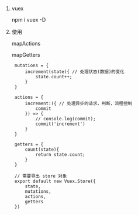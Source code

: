 1. vuex

    npm i vuex -D

2. 使用

    mapActions

    mapGetters

        mutations = {
            increment(state){ // 处理状态(数据)的变化
                state.count++;
            }
        }

        actions = {
            increment:({ // 处理异步的请求，判断，流程控制
                commit
            }) => {
                // console.log(commit);
                commit('increment')
            }
        }

        getters = {
            count(state){
                return state.count;
            }
        }

        // 需要导出 store 对象
        export default new Vuex.Store({
            state,
            mutations,
            actions,
            getters
        })
